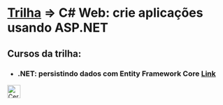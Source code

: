 # <a href="https://cursos.alura.com.br/formacao-csharp-web">Trilha</a> => C# Web: crie aplicações usando ASP.NET

<h2> Cursos da trilha: </h2>

- <h3> .NET: persistindo dados com Entity Framework Core <a href="https://cursos.alura.com.br/course/dot-net-persistindo-dados-entity-framework-core">Link</a></h3>

<img align="center" alt="Certificado - NET persistindo dados com Entity Framework Core" height="30" width="30" src="/img/C#.NET_persistindo_dados_com_Entity_Framework_Core.PNG">

